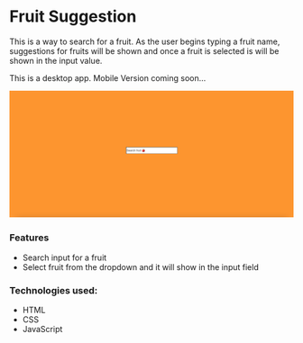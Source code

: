 # Fruit Suggestion

This is a way to search for a fruit. As the user begins typing a fruit name, suggestions for fruits will be shown and once a fruit is selected is will be shown in the input value.

This is a desktop app. Mobile Version coming soon...

![Model](fruit.png)

### Features
* Search input for a fruit 
* Select fruit from the dropdown and it will show in the input field

### Technologies used:
* HTML
* CSS
* JavaScript
